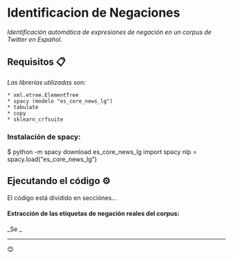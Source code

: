 # Identificacion de Negaciones

_Identificación automática de expresiones de negación en un corpus de Twitter en Español._

## Requisitos 📋

_Las librerías utilizadas son:_

```
* xml.etree.ElementTree
* spacy (modelo "es_core_news_lg")
* tabulate
* copy
* sklearn_crfsuite
```
### Instalación de spacy: 

$ python -m spacy download es_core_news_lg
  import spacy
  nlp = spacy.load("es_core_news_lg")

## Ejecutando el código ⚙️

El código está dividido en secciónes...
#### Extracción de las etiquetas de negación reales del corpus:
_Se _

---
😊
